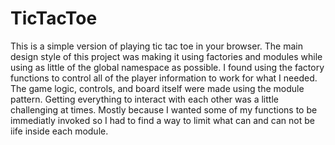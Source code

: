 # TicTacToe

This is a simple version of playing tic tac toe in your browser.
The main design style of this project was making it using factories and modules 
while using as little of the global namespace as possible.
I found using the factory functions to control all of the player information to 
work for what I needed. The game logic, controls, and board itself
were made using the module pattern. Getting everything to interact with each 
other was a little challenging at times. Mostly because I wanted some of 
my functions to be immediatly invoked so I had to find a way to limit what 
can and can not be iife inside each module.